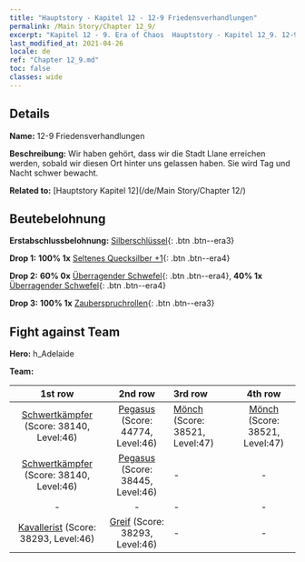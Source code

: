 ```yaml
---
title: "Hauptstory - Kapitel 12 - 12-9 Friedensverhandlungen"
permalink: /Main Story/Chapter 12_9/
excerpt: "Kapitel 12 - 9. Era of Chaos  Hauptstory - Kapitel 12_9. 12-9 Friedensverhandlungen"
last_modified_at: 2021-04-26
locale: de
ref: "Chapter 12_9.md"
toc: false
classes: wide
---
```


## Details

 **Name:** 12-9 Friedensverhandlungen

 **Beschreibung:** Wir haben gehört, dass wir die Stadt Llane erreichen werden, sobald wir diesen Ort hinter uns gelassen haben. Sie wird Tag und Nacht schwer bewacht.

 **Related to:** [Hauptstory Kapitel 12](/de/Main Story/Chapter 12/)

## Beutebelohnung

 **Erstabschlussbelohnung:** [Silberschlüssel](/ItemsDE/con_693/){: .btn .btn--era3}

 **Drop 1:** **100% 1x** [Seltenes Quecksilber +1](/ItemsDE/mat_42/){: .btn .btn--era4}

 **Drop 2:** **60% 0x** [Überragender Schwefel](/ItemsDE/mat_36/){: .btn .btn--era4}, **40% 1x** [Überragender Schwefel](/ItemsDE/mat_36/){: .btn .btn--era4}

 **Drop 3:** **100% 1x** [Zauberspruchrollen](/ItemsDE/con_694/){: .btn .btn--era3}


## Fight against Team
 **Hero:** h_Adelaide

 **Team:**


  | 1st row | 2nd row | 3rd row | 4th row |
  |:----:|:----:|:----|:----:|
  | [Schwertkämpfer](/de/units/Swordsman/) (Score: 38140, Level:46)  | [Pegasus](/de/units/Pegasus/) (Score: 44774, Level:46)  | [Mönch](/de/units/Monk/) (Score: 38521, Level:47)  | [Mönch](/de/units/Monk/) (Score: 38521, Level:47)  |
  | [Schwertkämpfer](/de/units/Swordsman/) (Score: 38140, Level:46)  | [Pegasus](/de/units/Pegasus/) (Score: 38445, Level:46)  | - | - |
  | - | - | - | - |
  | [Kavallerist](/de/units/Cavalier/) (Score: 38293, Level:46)  | [Greif](/de/units/Griffin/) (Score: 38293, Level:46)  | - | - |


